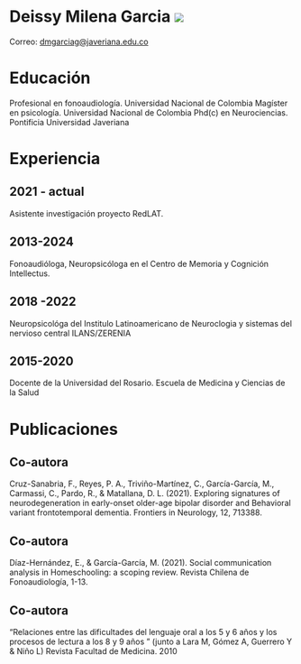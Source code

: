 # Deissy Milena Garcia ![](https://thumbs.dreamstime.com/b/user-profile-my-account-avatar-login-icon-woman-female-face-smile-symbol-flat-vector-human-lady-person-member-sign-186506698.jpg)  
Correo: dmgarciag@javeriana.edu.co 
# Educación
Profesional en fonoaudiología. Universidad Nacional de Colombia
Magíster en psicología. Universidad Nacional de Colombia
Phd(c) en Neurociencias. Pontificia Universidad Javeriana
# Experiencia
## 2021 - actual
Asistente investigación proyecto RedLAT.
## 2013-2024
Fonoaudióloga, Neuropsicóloga en el Centro de Memoria y Cognición Intellectus. 
## 2018 -2022
Neuropsicológa del Institulo Latinoamericano de Neuroclogia y sistemas del nervioso central ILANS/ZERENIA
## 2015-2020
Docente de la Universidad del Rosario. Escuela de Medicina y Ciencias de la Salud
# Publicaciones
## Co-autora
Cruz-Sanabria, F., Reyes, P. A., Triviño-Martínez, C., García-García, M., Carmassi, C., Pardo, R., & Matallana, D. L. (2021). Exploring signatures of neurodegeneration in early-onset older-age bipolar disorder and Behavioral variant frontotemporal dementia. Frontiers in Neurology, 12, 713388.
## Co-autora
Díaz-Hernández, E., & García-García, M. (2021). Social communication analysis in Homeschooling: a scoping review. Revista Chilena de Fonoaudiología, 1-13.
## Co-autora
“Relaciones entre las dificultades del lenguaje oral a los 5 y 6 años y los procesos de lectura a los 8 y 9 años ” (junto a Lara M, Gómez A, Guerrero Y & Niño L) Revista Facultad de Medicina. 2010
